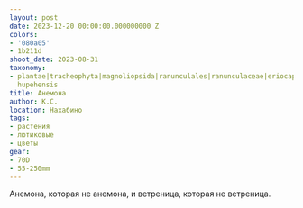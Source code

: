 ```yaml
---
layout: post
date: 2023-12-20 00:00:00.000000000 Z
colors:
- '080a05'
- 1b211d
shoot_date: 2023-08-31
taxonomy:
- plantae|tracheophyta|magnoliopsida|ranunculales|ranunculaceae|eriocapitella|eriocapitella
  hupehensis
title: Анемона
author: К.С.
location: Нахабино
tags:
- растения
- лютиковые
- цветы
gear:
- 70D
- 55-250mm
---
```

Анемона, которая не анемона, и ветреница, которая не ветреница.

